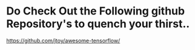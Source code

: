# Do Check Out the Following github Repository's to quench your thirst..

https://github.com/jtoy/awesome-tensorflow/
